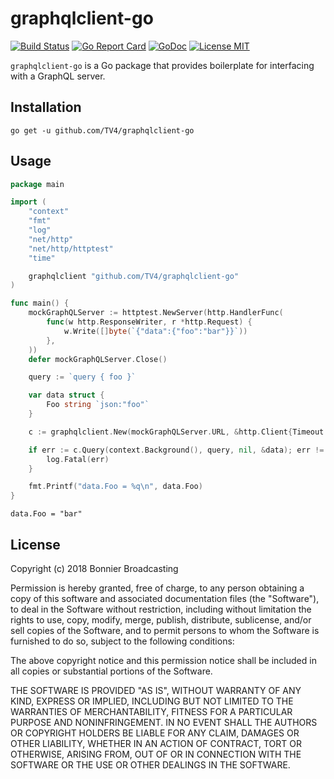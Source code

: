 # graphqlclient-go

[![Build Status](https://travis-ci.com/TV4/graphqlclient-go.svg?branch=master)](https://travis-ci.com/TV4/graphqlclient-go)
[![Go Report Card](https://goreportcard.com/badge/github.com/TV4/graphqlclient-go)](https://goreportcard.com/report/github.com/TV4/graphqlclient-go)
[![GoDoc](https://img.shields.io/badge/godoc-reference-blue.svg?style=flat)](https://godoc.org/github.com/TV4/graphqlclient-go)
[![License MIT](https://img.shields.io/badge/license-MIT-lightgrey.svg?style=flat)](https://github.com/TV4/graphqlclient-go#license)

`graphqlclient-go` is a Go package that provides boilerplate for interfacing
with a GraphQL server.

## Installation
```
go get -u github.com/TV4/graphqlclient-go
```

## Usage
```go
package main

import (
	"context"
	"fmt"
	"log"
	"net/http"
	"net/http/httptest"
	"time"

	graphqlclient "github.com/TV4/graphqlclient-go"
)

func main() {
	mockGraphQLServer := httptest.NewServer(http.HandlerFunc(
		func(w http.ResponseWriter, r *http.Request) {
			w.Write([]byte(`{"data":{"foo":"bar"}}`))
		},
	))
	defer mockGraphQLServer.Close()

	query := `query { foo }`

	var data struct {
		Foo string `json:"foo"`
	}

	c := graphqlclient.New(mockGraphQLServer.URL, &http.Client{Timeout: 2 * time.Second})

	if err := c.Query(context.Background(), query, nil, &data); err != nil {
		log.Fatal(err)
	}

	fmt.Printf("data.Foo = %q\n", data.Foo)
}
```

```
data.Foo = "bar"
```

## License

Copyright (c) 2018 Bonnier Broadcasting

Permission is hereby granted, free of charge, to any person obtaining a copy of
this software and associated documentation files (the "Software"), to deal in
the Software without restriction, including without limitation the rights to
use, copy, modify, merge, publish, distribute, sublicense, and/or sell copies of
the Software, and to permit persons to whom the Software is furnished to do so,
subject to the following conditions:

The above copyright notice and this permission notice shall be included in all
copies or substantial portions of the Software.

THE SOFTWARE IS PROVIDED "AS IS", WITHOUT WARRANTY OF ANY KIND, EXPRESS OR
IMPLIED, INCLUDING BUT NOT LIMITED TO THE WARRANTIES OF MERCHANTABILITY, FITNESS
FOR A PARTICULAR PURPOSE AND NONINFRINGEMENT. IN NO EVENT SHALL THE AUTHORS OR
COPYRIGHT HOLDERS BE LIABLE FOR ANY CLAIM, DAMAGES OR OTHER LIABILITY, WHETHER
IN AN ACTION OF CONTRACT, TORT OR OTHERWISE, ARISING FROM, OUT OF OR IN
CONNECTION WITH THE SOFTWARE OR THE USE OR OTHER DEALINGS IN THE SOFTWARE.

